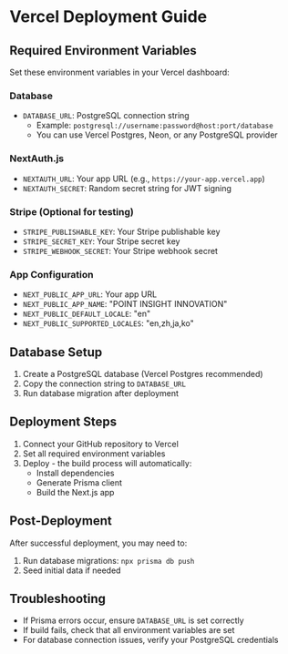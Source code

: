 # Vercel Deployment Guide

## Required Environment Variables

Set these environment variables in your Vercel dashboard:

### Database
- `DATABASE_URL`: PostgreSQL connection string
  - Example: `postgresql://username:password@host:port/database`
  - You can use Vercel Postgres, Neon, or any PostgreSQL provider

### NextAuth.js
- `NEXTAUTH_URL`: Your app URL (e.g., `https://your-app.vercel.app`)
- `NEXTAUTH_SECRET`: Random secret string for JWT signing

### Stripe (Optional for testing)
- `STRIPE_PUBLISHABLE_KEY`: Your Stripe publishable key
- `STRIPE_SECRET_KEY`: Your Stripe secret key
- `STRIPE_WEBHOOK_SECRET`: Your Stripe webhook secret

### App Configuration
- `NEXT_PUBLIC_APP_URL`: Your app URL
- `NEXT_PUBLIC_APP_NAME`: "POINT INSIGHT INNOVATION"
- `NEXT_PUBLIC_DEFAULT_LOCALE`: "en"
- `NEXT_PUBLIC_SUPPORTED_LOCALES`: "en,zh,ja,ko"

## Database Setup

1. Create a PostgreSQL database (Vercel Postgres recommended)
2. Copy the connection string to `DATABASE_URL`
3. Run database migration after deployment

## Deployment Steps

1. Connect your GitHub repository to Vercel
2. Set all required environment variables
3. Deploy - the build process will automatically:
   - Install dependencies
   - Generate Prisma client
   - Build the Next.js app

## Post-Deployment

After successful deployment, you may need to:
1. Run database migrations: `npx prisma db push`
2. Seed initial data if needed

## Troubleshooting

- If Prisma errors occur, ensure `DATABASE_URL` is set correctly
- If build fails, check that all environment variables are set
- For database connection issues, verify your PostgreSQL credentials
